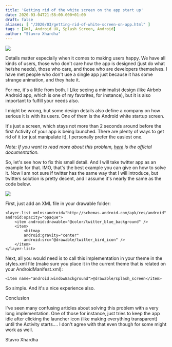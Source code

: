 ```yaml
---
title: 'Getting rid of the white screen on the app start up'
date: 2020-03-04T21:58:00.000+01:00
draft: false
aliases: [ "/2020/03/getting-rid-of-white-screen-on-app.html" ]
tags : [Xml, Android UX, Splash Screen, Android]
author: "Stavro Xhardha"
---
```


  

[![](https://1.bp.blogspot.com/-Ilk8HkKHwto/XmAAerl4hxI/AAAAAAAASHA/HM--n5LPclUcnVSoOg1EukqJ4QVSm78pgCLcBGAsYHQ/s1600/johnny-brown-1k35_trK6qo-unsplash.jpg)](https://1.bp.blogspot.com/-Ilk8HkKHwto/XmAAerl4hxI/AAAAAAAASHA/HM--n5LPclUcnVSoOg1EukqJ4QVSm78pgCLcBGAsYHQ/s1600/johnny-brown-1k35_trK6qo-unsplash.jpg)

  
  

Details matter especially when it comes to making users happy. We have all kinds of users, those who don't care how the app is designed (just do what he/she needs), those who care, and those who are developers themselves. I have met people who don't use a single app just because it has some strange animation, and they hate it.

For me, it's a little from both. I Like seeing a minimalist design (like Airbnb Android app, which is one of my favorites, for instance), but it is also important to fulfill your needs also.  

I might be wrong, but some design details also define a company on how serious it is with its users. One of them is the Android white startup screen.  

It's just a screen, which stays not more than 2 seconds around before the first Activity of your app is being launched. There are plenty of ways to get rid of it (or just manipulate it), I personally prefer the easiest one.

_Note: If you want to read more about this problem, [here](https://developer.android.com/topic/performance/vitals/launch-time) is the official documentation._

So, let's see how to fix this small detail. And I will take twitter app as an example for that. IMO, that's the best example you can give on how to solve it. Now I am not sure if twitter has the same way that I will introduce, but twitters solution is pretty decent, and I assume it's nearly the same as the code below.

[![](https://1.bp.blogspot.com/-cVRSF9MfFRc/Xl_-f33bmcI/AAAAAAAASG0/sBejaXdI88Y6d_ecIIHQSQWsN0UztRGBgCLcBGAsYHQ/s320/twitter_example.jpg)](https://1.bp.blogspot.com/-cVRSF9MfFRc/Xl_-f33bmcI/AAAAAAAASG0/sBejaXdI88Y6d_ecIIHQSQWsN0UztRGBgCLcBGAsYHQ/s1600/twitter_example.jpg)

First, just add an XML file in your drawable folder:

```
<layer-list xmlns:android="http://schemas.android.com/apk/res/android" android:opacity="opaque">  
    <item android:drawable="@color/twitter_blue_background" />  
    <item>  
        <bitmap  
        android:gravity="center"  
        android:src="@drawable/twitter_bird_icon" />  
    </item>  
</layer-list>
```

Next, all you would need is to call this implementation in your theme in the styles.xml file (make sure you place it in the current theme that is related on your AndroidManifest.xml):

```
<item name="android:windowBackground">@drawable/splash_screen</item>
```

So simple. And it's a nice experience also.

Conclusion

I've seen many confusing articles about solving this problem with a very long implementation. One of those for instance, just tries to keep the app idle after clicking the launcher icon (like making everything transparent) until the Activity starts.... I don't agree with that even though for some might work as well.  

Stavro Xhardha